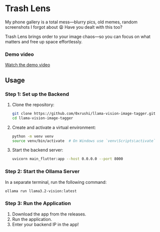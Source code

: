 # Trash Lens

My phone gallery is a total mess—blurry pics, old memes, random screenshots I forgot about 😩 Have you dealt with this too?

Trash Lens brings order to your image chaos—so you can focus on what matters and free up space effortlessly.

### Demo video
[Watch the demo video](https://odysee.com/@rushi:2/trash-lens:4)

## Usage

### Step 1: Set up the Backend

1. Clone the repository:
    ```bash
    git clone https://github.com/0xrushi/llama-vision-image-tagger.git
    cd llama-vision-image-tagger
    ```

2. Create and activate a virtual environment:
    ```bash
    python -m venv venv
    source venv/bin/activate  # On Windows use `venv\Scripts\activate`
    ```

3. Start the backend server:
    ```bash
    uvicorn main_flutter:app --host 0.0.0.0 --port 8000
    ```

### Step 2: Start the Ollama Server

In a separate terminal, run the following command:
```bash
ollama run llama3.2-vision:latest
```

### Step 3: Run the Application

1. Download the app from the releases.
2. Run the application.
3. Enter your backend IP in the app!